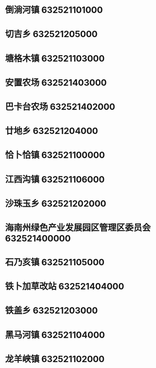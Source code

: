 # 倒淌河镇 632521101000
# 切吉乡 632521205000
# 塘格木镇 632521103000
# 安置农场 632521403000
# 巴卡台农场 632521402000
# 廿地乡 632521204000
# 恰卜恰镇 632521100000
# 江西沟镇 632521106000
# 沙珠玉乡 632521202000
# 海南州绿色产业发展园区管理区委员会 632521400000
# 石乃亥镇 632521105000
# 铁卜加草改站 632521404000
# 铁盖乡 632521203000
# 黑马河镇 632521104000
# 龙羊峡镇 632521102000

